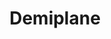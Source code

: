 ---
title: "Demiplane"
permalink: /spells/demiplane/
tags:
  - Spell
available_for:
  - Warlock
  - Wizard
level: "8th Level"
school: "Conjuration"
range: "60 ft"
comp:
  - S
duration: "1 hour"
description: |
  You create a shadowy door on a flat solid surface that you can see within range. The door is large enough to allow Medium creatures to pass through unhindered. When opened, the door leads to a demiplane that appears to be an empty room 30 feet in each dimension, made of wood or stone. When the spell ends, the door disappears, and any creatures or objects inside the demiplane remain trapped there, as the door also disappears from the other side.

  Each time you cast this spell, you can create a new demiplane, or have the shadowy door connect to a demiplane you created with a previous casting of this spell. Additionally, if you know the nature and contents of a demiplane created by a casting of this spell by another creature, you can have the shadowy door connect to its demiplane instead.
excerpt: "You create a shadowy door on a flat solid surface that you can see within range."
source: "Basic Rules"
---